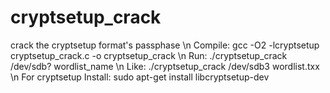 # cryptsetup_crack
crack the cryptsetup format's passphase
\n
Compile:
       gcc  -O2  -lcryptsetup  cryptsetup_crack.c  -o  cryptsetup_crack
\n
Run:
       ./cryptsetup_crack  /dev/sdb?  wordlist_name
\n
Like: ./cryptsetup_crack /dev/sdb3 wordlist.txx
\n
For cryptsetup Install:
       sudo apt-get install libcryptsetup-dev
      
